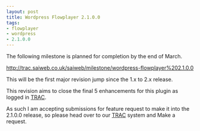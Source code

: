 ```yaml
--- 
layout: post
title: Wordpress Flowplayer 2.1.0.0
tags: 
- flowplayer
- wordpress
- 2.1.0.0
---
```

The following milestone is planned for completion by the end of March.

<a href="http://trac.saiweb.co.uk/saiweb/milestone/wordpress-flowplayer%202.1.0.0">http://trac.saiweb.co.uk/saiweb/milestone/wordpress-flowplayer%202.1.0.0</a>

This will be the first major revision jump since the 1.x to 2.x release.

This revision aims to close the final 5 enhancements for this plugin as logged in <a href="http://trac.saiweb.co.uk/saiweb/">TRAC</a>.

As such I am accepting submissions for feature request to make it into the 2.1.0.0 release, so please head over to our <a href="http://trac.saiweb.co.uk/saiweb/">TRAC</a> system and Make a request.
